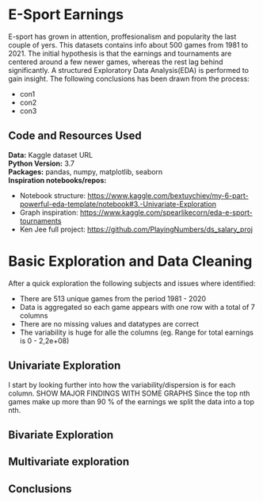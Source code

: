 # E-Sport Earnings
E-sport has grown in attention, proffesionalism and popularity the last couple of yers. This datasets contains info about 500 games from 1981 to 2021. The initial hypothesis is that the earnings and tournaments are centered around a few newer games, whereas the rest lag behind significantly. A structured Exploratory Data Analysis(EDA) is performed to gain insight. The following conclusions has been drawn from the process:
  * con1
  * con2
  * con3

## Code and Resources Used
**Data:** Kaggle dataset URL\
**Python Version:** 3.7\
**Packages:** pandas, numpy, matplotlib, seaborn\
**Inspiration notebooks/repos:**  
  * Notebook structure: https://www.kaggle.com/bextuychiev/my-6-part-powerful-eda-template/notebook#3.-Univariate-Exploration
  * Graph inspiration: https://www.kaggle.com/spearlikecorn/eda-e-sport-tournaments
  * Ken Jee full project: https://github.com/PlayingNumbers/ds_salary_proj

# Basic Exploration and Data Cleaning
After a quick exploration the following subjects and issues where identified:
  * There are 513 unique games from the period 1981 - 2020 
  * Data is aggregated so each game appears with one row with a total of 7 columns
  * There are no missing values and datatypes are correct
  * The variability is huge for alle the columns (eg. Range for total earnings is 0 - 2,2e+08)

## Univariate Exploration
I start by looking further into how the variability/dispersion is for each column.
SHOW MAJOR FINDINGS WITH SOME GRAPHS 
Since the top nth games make up more than 90 % of the earnings we split the data into a top nth.

## Bivariate Exploration

## Multivariate exploration

## Conclusions

